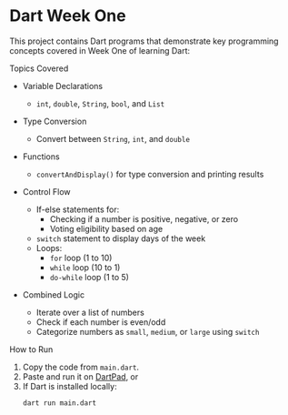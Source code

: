 # Dart Week One

This project contains Dart programs that demonstrate key programming concepts covered in Week One of learning Dart:

Topics Covered

- Variable Declarations 
  - `int`, `double`, `String`, `bool`, and `List`
  
- Type Conversion
  - Convert between `String`, `int`, and `double`

- Functions
  - `convertAndDisplay()` for type conversion and printing results

- Control Flow
  - If-else statements for:
    - Checking if a number is positive, negative, or zero
    - Voting eligibility based on age
  - `switch` statement to display days of the week
  - Loops:
    - `for` loop (1 to 10)
    - `while` loop (10 to 1)
    - `do-while` loop (1 to 5)

- Combined Logic
  - Iterate over a list of numbers
  - Check if each number is even/odd
  - Categorize numbers as `small`, `medium`, or `large` using `switch`

 How to Run

1. Copy the code from `main.dart`.
2. Paste and run it on [DartPad](https://dartpad.dev), or
3. If Dart is installed locally:
   ```bash
   dart run main.dart

